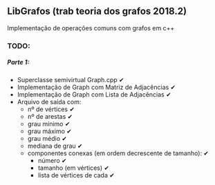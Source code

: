 ## LibGrafos (trab teoria dos grafos 2018.2)

Implementação de operações comuns com grafos em c++

### TODO:
##### Parte 1:

- Superclasse semivirtual Graph.cpp ✔
- Implementação de Graph com Matriz de Adjacências ✔
- Implementação de Graph com Lista de Adjacências  ✔
- Arquivo de saída com:
  - nº de vértices ✔
  - nº de arestas ✔
  - grau mínimo ✔
  - grau máximo ✔
  - grau médio ✔
  - mediana de grau ✔
  - componentes conexas (em ordem decrescente de tamanho): ✔ 
    - número ✔
    - tamanho (em vértices) ✔
    - lista de vértices de cada ✔
